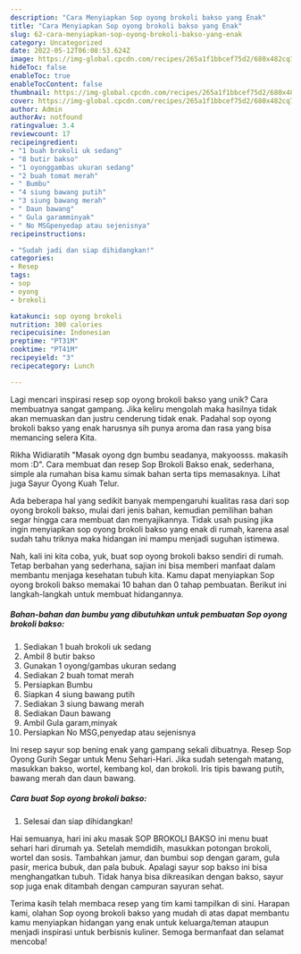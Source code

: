 ```yaml
---
description: "Cara Menyiapkan Sop oyong brokoli bakso yang Enak"
title: "Cara Menyiapkan Sop oyong brokoli bakso yang Enak"
slug: 62-cara-menyiapkan-sop-oyong-brokoli-bakso-yang-enak
category: Uncategorized
date: 2022-05-12T06:08:53.624Z
image: https://img-global.cpcdn.com/recipes/265a1f1bbcef75d2/680x482cq70/sop-oyong-brokoli-bakso-foto-resep-utama.jpg
hideToc: false
enableToc: true
enableTocContent: false
thumbnail: https://img-global.cpcdn.com/recipes/265a1f1bbcef75d2/680x482cq70/sop-oyong-brokoli-bakso-foto-resep-utama.jpg
cover: https://img-global.cpcdn.com/recipes/265a1f1bbcef75d2/680x482cq70/sop-oyong-brokoli-bakso-foto-resep-utama.jpg
author: Admin
authorAv: notfound
ratingvalue: 3.4
reviewcount: 17
recipeingredient:
- "1 buah brokoli uk sedang"
- "8 butir bakso"
- "1 oyonggambas ukuran sedang"
- "2 buah tomat merah"
- " Bumbu"
- "4 siung bawang putih"
- "3 siung bawang merah"
- " Daun bawang"
- " Gula garamminyak"
- " No MSGpenyedap atau sejenisnya"
recipeinstructions:

- "Sudah jadi dan siap dihidangkan!"
categories:
- Resep
tags:
- sop
- oyong
- brokoli

katakunci: sop oyong brokoli 
nutrition: 300 calories
recipecuisine: Indonesian
preptime: "PT31M"
cooktime: "PT41M"
recipeyield: "3"
recipecategory: Lunch

---
```





Lagi mencari inspirasi resep sop oyong brokoli bakso yang unik? Cara membuatnya sangat gampang. Jika keliru mengolah maka hasilnya tidak akan memuaskan dan justru cenderung tidak enak. Padahal sop oyong brokoli bakso yang enak harusnya sih punya aroma dan rasa yang bisa memancing selera Kita.





Rikha Widiaratih &#34;Masak oyong dgn bumbu seadanya, makyoosss. makasih mom :D&#34;. Cara membuat dan resep Sop Brokoli Bakso enak, sederhana, simple ala rumahan bisa kamu simak bahan serta tips memasaknya. Lihat juga Sayur Oyong Kuah Telur.

Ada beberapa hal yang sedikit banyak mempengaruhi kualitas rasa dari sop oyong brokoli bakso, mulai dari jenis bahan, kemudian pemilihan bahan segar hingga cara membuat dan menyajikannya. Tidak usah pusing jika ingin menyiapkan sop oyong brokoli bakso yang enak di rumah, karena asal sudah tahu triknya maka hidangan ini mampu menjadi suguhan istimewa.






Nah, kali ini kita coba, yuk, buat sop oyong brokoli bakso sendiri di rumah. Tetap berbahan yang sederhana, sajian ini bisa memberi manfaat dalam membantu menjaga kesehatan tubuh kita. Kamu dapat menyiapkan Sop oyong brokoli bakso memakai 10 bahan dan 0 tahap pembuatan. Berikut ini langkah-langkah untuk membuat hidangannya.

<!--inarticleads1-->

##### Bahan-bahan dan bumbu yang dibutuhkan untuk pembuatan Sop oyong brokoli bakso:

1. Sediakan 1 buah brokoli uk sedang
1. Ambil 8 butir bakso
1. Gunakan 1 oyong/gambas ukuran sedang
1. Sediakan 2 buah tomat merah
1. Persiapkan  Bumbu
1. Siapkan 4 siung bawang putih
1. Sediakan 3 siung bawang merah
1. Sediakan  Daun bawang
1. Ambil  Gula garam,minyak
1. Persiapkan  No MSG,penyedap atau sejenisnya


Ini resep sayur sop bening enak yang gampang sekali dibuatnya. Resep Sop Oyong Gurih Segar untuk Menu Sehari-Hari. Jika sudah setengah matang, masukkan bakso, wortel, kembang kol, dan brokoli. Iris tipis bawang putih, bawang merah dan daun bawang. 

<!--inarticleads2-->

##### Cara buat Sop oyong brokoli bakso:


1. Selesai dan siap dihidangkan!

Hai semuanya, hari ini aku masak SOP BROKOLI BAKSO ini menu buat sehari hari dirumah ya. Setelah memdidih, masukkan potongan brokoli, wortel dan sosis. Tambahkan jamur, dan bumbui sop dengan garam, gula pasir, merica bubuk, dan pala bubuk. Apalagi sayur sop bakso ini bisa menghangatkan tubuh. Tidak hanya bisa dikreasikan dengan bakso, sayur sop juga enak ditambah dengan campuran sayuran sehat. 

Terima kasih telah membaca resep yang tim kami tampilkan di sini. Harapan kami, olahan Sop oyong brokoli bakso yang mudah di atas dapat membantu kamu menyiapkan hidangan yang enak untuk keluarga/teman ataupun menjadi inspirasi untuk berbisnis kuliner. Semoga bermanfaat dan selamat mencoba!

